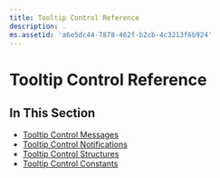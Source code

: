 ```yaml
---
title: Tooltip Control Reference
description: .
ms.assetid: 'a6e5dc44-7878-462f-b2cb-4c3213f6b924'
---
```


# Tooltip Control Reference

## In This Section

-   [Tooltip Control Messages](bumper-tooltip-control-reference-messages.md)
-   [Tooltip Control Notifications](bumper-tooltip-control-reference-notifications.md)
-   [Tooltip Control Structures](bumper-tooltip-control-reference-structures.md)
-   [Tooltip Control Constants](bumper-tooltip-control-reference-constants.md)

 

 




